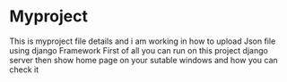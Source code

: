 # Myproject
This is myproject file details and i am working in how to upload Json file using django Framework
First of all you can run on this project django server then show home page on your sutable windows
and  how you can check it

